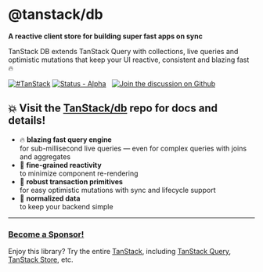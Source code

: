# @tanstack/db

**A reactive client store for building super fast apps on sync**

TanStack DB extends TanStack Query with collections, live queries and optimistic mutations that keep your UI reactive, consistent and blazing fast 🔥

<p>
  <a href="https://x.com/intent/post?text=TanStack%20DB&url=https://tanstack.com/db">
    <img alt="#TanStack" src="https://img.shields.io/twitter/url?color=%2308a0e9&label=%23TanStack&style=social&url=https%3A%2F%2Ftwitter.com%2Fintent%2Ftweet%3Fbutton_hashtag%3DTanStack" /></a>
  <a href="#status">
    <img src="https://img.shields.io/badge/status-alpha-orange" alt="Status - Alpha"></a>
  <a href="https://npmjs.com/package/@tanstack/db">
    <img alt="" src="https://img.shields.io/npm/dm/@tanstack/db.svg" /></a>
  <a href="https://discord.gg/yjUNbvbraC">
    <img alt="" src="https://img.shields.io/badge/Discord-TanStack-%235865F2" /></a>
  <a href="https://github.com/tanstack/db/discussions">
    <img alt="Join the discussion on Github" src="https://img.shields.io/badge/Discussions-Chat%20now!-green" /></a>
  <a href="https://x.com/tan_stack">
    <img alt="" src="https://img.shields.io/twitter/follow/tan_stack.svg?style=social&label=Follow @TanStack" /></a>
</p>

## 💥 Visit the [TanStack/db](https://github.com/TanStack/db) repo for docs and details!

- 🔥 **blazing fast query engine**<br />
  for sub-millisecond live queries &mdash; even for complex queries with joins and aggregates
- 🎯 **fine-grained reactivity**<br />
  to minimize component re-rendering
- 💪 **robust transaction primitives**<br />
  for easy optimistic mutations with sync and lifecycle support
- 🌟 **normalized data**<br />
  to keep your backend simple

---

### [Become a Sponsor!](https://github.com/sponsors/tannerlinsley/)

Enjoy this library? Try the entire [TanStack](https://tanstack.com), including [TanStack Query](https://tanstack.com/query), [TanStack Store](https://tanstack.com/store), etc.
